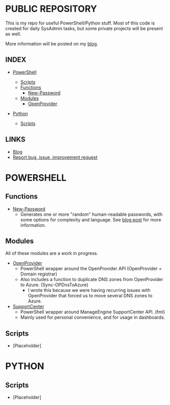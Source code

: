 # PUBLIC REPOSITORY

This is my repo for useful PowerShell/Python stuff. 
Most of this code is created for daily SysAdmin tasks, but some private projects will be present as well.

More information will be posted on my [blog](https://tech-tom.com).

## INDEX

- [PowerShell](https://github.com/tomskovich/Public#powershell)
    - [Scripts](https://github.com/tomskovich/Public#powershellscripts)
    - [Functions](https://github.com/tomskovich/Public#powershellfunctions)
        - [New-Password](https://github.com/tomskovich/Public/blob/main/PowerShell/Functions/New-Password.ps1)
    - [Modules](https://github.com/tomskovich/Public/tree/main/PowerShell/Modules)
        - [OpenProvider](https://github.com/tomskovich/Public/tree/main/PowerShell/Modules/OpenProvider)

- [Python](https://github.com/tomskovich/Public#python)
    - [Scripts](https://github.com/tomskovich/Public#pythonscripts)

## LINKS

- [Blog](https://tech-tom.com)
- [Report bug, issue, improvement request](https://github.com/tomskovich/Public/tree/main/PowerShell/issues/new/choose)

# POWERSHELL

## Functions

- [New-Password](https://github.com/tomskovich/Public/tree/main/PowerShell/blob/main/Functions/New-Password.ps1) 
    - Generates one or more "random" human-readable passwords, with some options for complexity and language. See [blog post](https://tech-tom.com/posts/powershell-password-generator/) for more information.

## Modules

All of these modules are a work in progress.

- [OpenProvider](https://github.com/tomskovich/Public/tree/main/PowerShell/Modules/OpenProvider)
    - PowerShell wrapper around the OpenProvider API (OpenProvider = Domain registrar)
    - Also includes a function to duplicate DNS zones from OpenProvider to Azure. (Sync-OPDnsToAzure)
        - I wrote this because we were having recurring issues with OpenProvider that forced us to move several DNS zones to Azure.
- [SupportCenter](https://github.com/tomskovich/Public/tree/main/PowerShell/Modules/SupportCenter)
    - PowerShell wrapper around ManageEngine SupportCenter API. (fml)
    - Mainly used for personal convenience, and for usage in dashboards.

## Scripts

- [Placeholder]


# PYTHON

## Scripts

- [Placeholder]


